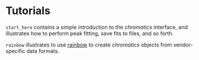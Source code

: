 # Tutorials

`start_here` contains a simple introduction to the *chromatics* interface, and illustrates how to perform peak fitting, save fits to files, and so forth.

`rainbow` illustrates to use [rainbow](https://github.com/evanyeyeye/rainbow) to create *chromatics* objects from vendor-specific data formats.
